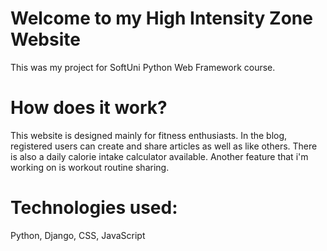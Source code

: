 # Welcome to my High Intensity Zone Website
This was my project for SoftUni Python Web Framework course.

# How does it work?
This website is designed mainly for fitness enthusiasts. In the blog, registered users can create and share articles as well as like others. There is also a daily calorie intake calculator available. Another feature that i'm working on is workout routine sharing. 

# Technologies used:
Python, Django, CSS, JavaScript